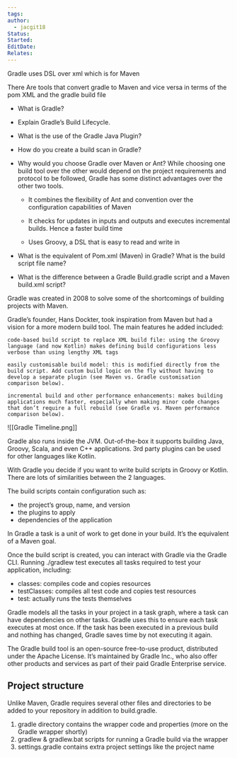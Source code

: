 ```yaml
---
tags: 
author:
  - jacgit18
Status: 
Started: 
EditDate: 
Relates:
---
```

Gradle uses DSL over xml which is for Maven  
  
  
There Are tools that convert gradle to Maven and vice versa in terms of the pom XML and the gradle build file


-   What is Gradle? 
    
-   Explain Gradle’s Build Lifecycle. 
    
-   What is the use of the Gradle Java Plugin? 
    
-   How do you create a build scan in Gradle? 
    
-   Why would you choose Gradle over Maven or Ant? While choosing one build tool over the other would depend on the project requirements and protocol to be followed, Gradle has some distinct advantages over the other two tools. 
    
    -   It combines the flexibility of Ant and convention over the configuration capabilities of Maven 
        
    -   It checks for updates in inputs and outputs and executes incremental builds. Hence a faster build time 
        
    -   Uses Groovy, a DSL that is easy to read and write in 
        
-   What is the equivalent of Pom.xml (Maven) in Gradle? What is the build script file name? 
    
-   What is the difference between a Gradle Build.gradle script and a Maven build.xml script?



Gradle was created in 2008 to solve some of the shortcomings of building projects with Maven.

Gradle’s founder, Hans Dockter, took inspiration from Maven but had a vision for a more modern build tool. The main features he added included:

	code-based build script to replace XML build file: using the Groovy language (and now Kotlin) makes defining build configurations less verbose than using lengthy XML tags

	easily customisable build model: this is modified directly from the build script. Add custom build logic on the fly without having to develop a separate plugin (see Maven vs. Gradle customisation comparison below).

	incremental build and other performance enhancements: makes building applications much faster, especially when making minor code changes that don’t require a full rebuild (see Gradle vs. Maven performance comparison below).

![[Gradle Timeline.png]]

Gradle also runs inside the JVM. Out-of-the-box it supports building Java, Groovy, Scala, and even C++ applications. 3rd party plugins can be used for other languages like Kotlin.

With Gradle you decide if you want to write build scripts in Groovy or Kotlin. There are lots of similarities between the 2 languages.

The build scripts contain configuration such as:

-   the project’s group, name, and version
-   the plugins to apply
-   dependencies of the application

In Gradle a task is a unit of work to get done in your build. It’s the equivalent of a Maven goal.

Once the build script is created, you can interact with Gradle via the Gradle CLI. Running ./gradlew test executes all tasks required to test your application, including:

-   classes: compiles code and copies resources
-   testClasses: compiles all test code and copies test resources
-   test: actually runs the tests themselves

Gradle models all the tasks in your project in a task graph, where a task can have dependencies on other tasks. Gradle uses this to ensure each task executes at most once. If the task has been executed in a previous build and nothing has changed, Gradle saves time by not executing it again.

The Gradle build tool is an open-source free-to-use product, distributed under the Apache License. It’s maintained by Gradle Inc., who also offer other products and services as part of their paid Gradle Enterprise service.

## Project structure

Unlike Maven, Gradle requires several other files and directories to be added to your repository in addition to build.gradle.

1.  gradle directory contains the wrapper code and properties (more on the Gradle wrapper shortly)
2.  gradlew & gradlew.bat scripts for running a Gradle build via the wrapper
3.  settings.gradle contains extra project settings like the project name